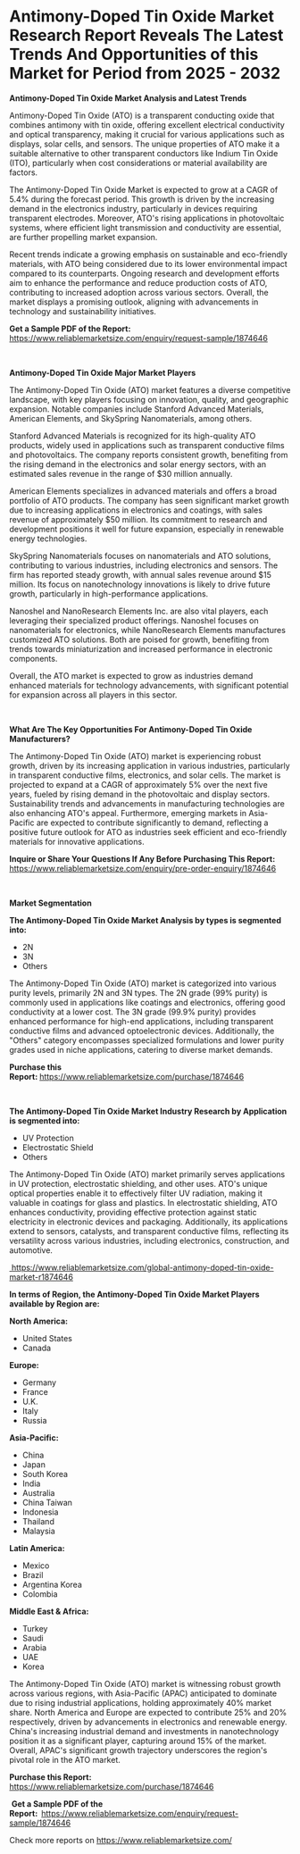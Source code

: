 <p><h1>Antimony-Doped Tin Oxide Market Research Report Reveals The Latest Trends And Opportunities of this Market for Period from 2025 - 2032</h1></p><p><strong>Antimony-Doped Tin Oxide Market Analysis and Latest Trends</strong></p>
<p><p>Antimony-Doped Tin Oxide (ATO) is a transparent conducting oxide that combines antimony with tin oxide, offering excellent electrical conductivity and optical transparency, making it crucial for various applications such as displays, solar cells, and sensors. The unique properties of ATO make it a suitable alternative to other transparent conductors like Indium Tin Oxide (ITO), particularly when cost considerations or material availability are factors.</p><p>The Antimony-Doped Tin Oxide Market is expected to grow at a CAGR of 5.4% during the forecast period. This growth is driven by the increasing demand in the electronics industry, particularly in devices requiring transparent electrodes. Moreover, ATO's rising applications in photovoltaic systems, where efficient light transmission and conductivity are essential, are further propelling market expansion. </p><p>Recent trends indicate a growing emphasis on sustainable and eco-friendly materials, with ATO being considered due to its lower environmental impact compared to its counterparts. Ongoing research and development efforts aim to enhance the performance and reduce production costs of ATO, contributing to increased adoption across various sectors. Overall, the market displays a promising outlook, aligning with advancements in technology and sustainability initiatives.</p></p>
<p><strong>Get a Sample PDF of the Report:&nbsp;</strong> <a href="https://www.reliablemarketsize.com/enquiry/request-sample/1874646?utm_campaign=3075&utm_medium=2&utm_source=Github&utm_content=ia&utm_term=03042025&utm_id=antimony-doped-tin-oxide">https://www.reliablemarketsize.com/enquiry/request-sample/1874646</a></p>
<p>&nbsp;</p>
<p><strong>Antimony-Doped Tin Oxide Major Market Players</strong></p>
<p><p>The Antimony-Doped Tin Oxide (ATO) market features a diverse competitive landscape, with key players focusing on innovation, quality, and geographic expansion. Notable companies include Stanford Advanced Materials, American Elements, and SkySpring Nanomaterials, among others.</p><p>Stanford Advanced Materials is recognized for its high-quality ATO products, widely used in applications such as transparent conductive films and photovoltaics. The company reports consistent growth, benefiting from the rising demand in the electronics and solar energy sectors, with an estimated sales revenue in the range of $30 million annually.</p><p>American Elements specializes in advanced materials and offers a broad portfolio of ATO products. The company has seen significant market growth due to increasing applications in electronics and coatings, with sales revenue of approximately $50 million. Its commitment to research and development positions it well for future expansion, especially in renewable energy technologies.</p><p>SkySpring Nanomaterials focuses on nanomaterials and ATO solutions, contributing to various industries, including electronics and sensors. The firm has reported steady growth, with annual sales revenue around $15 million. Its focus on nanotechnology innovations is likely to drive future growth, particularly in high-performance applications.</p><p>Nanoshel and NanoResearch Elements Inc. are also vital players, each leveraging their specialized product offerings. Nanoshel focuses on nanomaterials for electronics, while NanoResearch Elements manufactures customized ATO solutions. Both are poised for growth, benefiting from trends towards miniaturization and increased performance in electronic components.</p><p>Overall, the ATO market is expected to grow as industries demand enhanced materials for technology advancements, with significant potential for expansion across all players in this sector.</p></p>
<p>&nbsp;</p>
<p><strong>What Are The Key Opportunities For Antimony-Doped Tin Oxide Manufacturers?</strong></p>
<p><p>The Antimony-Doped Tin Oxide (ATO) market is experiencing robust growth, driven by its increasing application in various industries, particularly in transparent conductive films, electronics, and solar cells. The market is projected to expand at a CAGR of approximately 5% over the next five years, fueled by rising demand in the photovoltaic and display sectors. Sustainability trends and advancements in manufacturing technologies are also enhancing ATO's appeal. Furthermore, emerging markets in Asia-Pacific are expected to contribute significantly to demand, reflecting a positive future outlook for ATO as industries seek efficient and eco-friendly materials for innovative applications.</p></p>
<p><strong>Inquire or Share Your Questions If Any Before Purchasing This Report:</strong> <a href="https://www.reliablemarketsize.com/enquiry/pre-order-enquiry/1874646?utm_campaign=3075&utm_medium=2&utm_source=Github&utm_content=ia&utm_term=03042025&utm_id=antimony-doped-tin-oxide">https://www.reliablemarketsize.com/enquiry/pre-order-enquiry/1874646</a></p>
<p>&nbsp;</p>
<p><strong>Market Segmentation</strong></p>
<p><strong>The Antimony-Doped Tin Oxide Market Analysis by types is segmented into:</strong></p>
<p><ul><li>2N</li><li>3N</li><li>Others</li></ul></p>
<p><p>The Antimony-Doped Tin Oxide (ATO) market is categorized into various purity levels, primarily 2N and 3N types. The 2N grade (99% purity) is commonly used in applications like coatings and electronics, offering good conductivity at a lower cost. The 3N grade (99.9% purity) provides enhanced performance for high-end applications, including transparent conductive films and advanced optoelectronic devices. Additionally, the "Others" category encompasses specialized formulations and lower purity grades used in niche applications, catering to diverse market demands.</p></p>
<p><strong>Purchase this Report:&nbsp;</strong><a href="https://www.reliablemarketsize.com/purchase/1874646?utm_campaign=3075&utm_medium=2&utm_source=Github&utm_content=ia&utm_term=03042025&utm_id=antimony-doped-tin-oxide">https://www.reliablemarketsize.com/purchase/1874646</a></p>
<p>&nbsp;</p>
<p><strong>The Antimony-Doped Tin Oxide Market Industry Research by Application is segmented into:</strong></p>
<p><ul><li>UV Protection</li><li>Electrostatic Shield</li><li>Others</li></ul></p>
<p><p>The Antimony-Doped Tin Oxide (ATO) market primarily serves applications in UV protection, electrostatic shielding, and other uses. ATO's unique optical properties enable it to effectively filter UV radiation, making it valuable in coatings for glass and plastics. In electrostatic shielding, ATO enhances conductivity, providing effective protection against static electricity in electronic devices and packaging. Additionally, its applications extend to sensors, catalysts, and transparent conductive films, reflecting its versatility across various industries, including electronics, construction, and automotive.</p></p>
<p><a href="https://www.reliablemarketsize.com/global-antimony-doped-tin-oxide-market-r1874646?utm_campaign=3075&utm_medium=2&utm_source=Github&utm_content=ia&utm_term=03042025&utm_id=antimony-doped-tin-oxide">&nbsp;https://www.reliablemarketsize.com/global-antimony-doped-tin-oxide-market-r1874646</a></p>
<p><strong>In terms of Region, the Antimony-Doped Tin Oxide Market Players available by Region are:</strong></p>
<p>
    <p> <strong> North America: </strong>
        <ul>
            <li>United States</li>
            <li>Canada</li>
        </ul>
        </p> 
    <p> <strong> Europe: </strong>
        <ul>
            <li>Germany</li>
            <li>France</li>
            <li>U.K.</li>
            <li>Italy</li>
            <li>Russia</li>
        </ul>
        </p> 
    <p> <strong> Asia-Pacific: </strong>
        <ul>
            <li>China</li>
            <li>Japan</li>
            <li>South Korea</li>
            <li>India</li>
            <li>Australia</li>
            <li>China Taiwan</li>
            <li>Indonesia</li>
            <li>Thailand</li>
            <li>Malaysia</li>
        </ul>
        </p> 
    <p> <strong> Latin America: </strong>
        <ul>
            <li>Mexico</li>
            <li>Brazil</li>
            <li>Argentina Korea</li>
            <li>Colombia</li>
        </ul>
        </p> 
    <p> <strong> Middle East & Africa: </strong>
        <ul>
            <li>Turkey</li>
            <li>Saudi</li>
            <li>Arabia</li>
            <li>UAE</li>
            <li>Korea</li>
        </ul>
    </p>
    </p>
<p><p>The Antimony-Doped Tin Oxide (ATO) market is witnessing robust growth across various regions, with Asia-Pacific (APAC) anticipated to dominate due to rising industrial applications, holding approximately 40% market share. North America and Europe are expected to contribute 25% and 20% respectively, driven by advancements in electronics and renewable energy. China's increasing industrial demand and investments in nanotechnology position it as a significant player, capturing around 15% of the market. Overall, APAC's significant growth trajectory underscores the region's pivotal role in the ATO market.</p></p>
<p><strong>Purchase this Report: </strong><a href="https://www.reliablemarketsize.com/purchase/1874646?utm_campaign=3075&utm_medium=2&utm_source=Github&utm_content=ia&utm_term=03042025&utm_id=antimony-doped-tin-oxide">https://www.reliablemarketsize.com/purchase/1874646</a></p>
<p>&nbsp;<strong>Get a Sample PDF of the Report:&nbsp;&nbsp;</strong><a href="https://www.reliablemarketsize.com/enquiry/request-sample/1874646?utm_campaign=3075&utm_medium=2&utm_source=Github&utm_content=ia&utm_term=03042025&utm_id=antimony-doped-tin-oxide">https://www.reliablemarketsize.com/enquiry/request-sample/1874646</a></p>
<p><strong></strong></p>
<p>Check more reports on <a href="https://www.reliablemarketsize.com/?utm_campaign=3075&utm_medium=2&utm_source=Github&utm_content=ia&utm_term=03042025&utm_id=antimony-doped-tin-oxide">https://www.reliablemarketsize.com/</a></p>